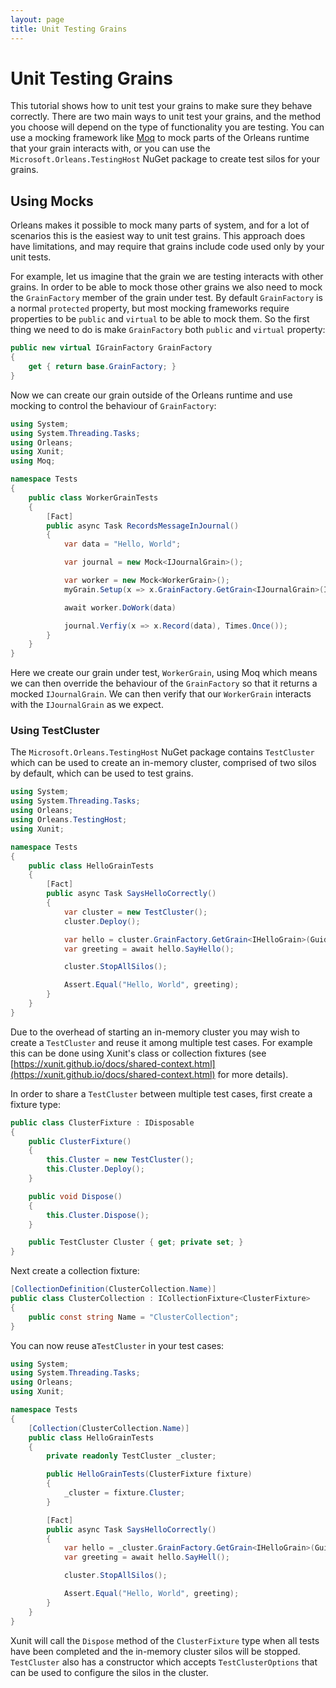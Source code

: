```yaml
---
layout: page
title: Unit Testing Grains
---
```


# Unit Testing Grains

This tutorial shows how to unit test your grains to make sure they behave correctly.
There are two main ways to unit test your grains, and the method you choose will depend on the type of functionality you are testing.
You can use a mocking framework like [Moq](https://github.com/moq/moq) to mock parts of the Orleans runtime that your grain interacts with, or you can use the  `Microsoft.Orleans.TestingHost` NuGet package to create test silos for your grains.

## Using Mocks

Orleans makes it possible to mock many parts of system, and for a lot of scenarios this is the easiest way to unit test grains. 
This approach does have limitations, and may require that grains include code used only by your unit tests.

For example, let us imagine that the grain we are testing interacts with other grains.
In order to be able to mock those other grains we also need to mock the `GrainFactory` member of the grain under test.
By default `GrainFactory` is a normal `protected` property, but most mocking frameworks require properties to be `public` and `virtual` to be able to mock them.
So the first thing we need to do is make `GrainFactory` both `public` and `virtual` property:

```csharp
public new virtual IGrainFactory GrainFactory 
{
    get { return base.GrainFactory; }
}
```

Now we can create our grain outside of the Orleans runtime and use mocking to control the behaviour of `GrainFactory`:

```csharp
using System;
using System.Threading.Tasks;
using Orleans;
using Xunit;
using Moq;

namespace Tests 
{
    public class WorkerGrainTests 
    {
        [Fact]
        public async Task RecordsMessageInJournal() 
        {
            var data = "Hello, World";

            var journal = new Mock<IJournalGrain>();            

            var worker = new Mock<WorkerGrain>();
            myGrain.Setup(x => x.GrainFactory.GetGrain<IJournalGrain>(It.IsAny<Guid>())).Returns(journal.Object);

            await worker.DoWork(data)

            journal.Verfiy(x => x.Record(data), Times.Once());
        }
    }
}
```

Here we create our grain under test, `WorkerGrain`, using Moq which means we can then override the behaviour of the `GrainFactory` so that it returns a mocked `IJournalGrain`. 
We can then verify that our `WorkerGrain` interacts with the `IJournalGrain` as we expect.

### Using TestCluster

The `Microsoft.Orleans.TestingHost` NuGet package contains `TestCluster` which can be used to create an in-memory cluster, comprised of two silos by default, which can be used to test grains.

```csharp
using System;
using System.Threading.Tasks;
using Orleans;
using Orleans.TestingHost;
using Xunit;

namespace Tests 
{
    public class HelloGrainTests 
    {
        [Fact]
        public async Task SaysHelloCorrectly()
        {
            var cluster = new TestCluster();
            cluster.Deploy();

            var hello = cluster.GrainFactory.GetGrain<IHelloGrain>(Guid.NewGuid());
            var greeting = await hello.SayHello();

            cluster.StopAllSilos();

            Assert.Equal("Hello, World", greeting);
        }
    }
}
```

Due to the overhead of starting an in-memory cluster you may wish to create a `TestCluster` and reuse it among multiple test cases.
For example this can be done using Xunit's class or collection fixtures (see [https://xunit.github.io/docs/shared-context.html](https://xunit.github.io/docs/shared-context.html) for more details).

In order to share a `TestCluster` between multiple test cases, first create a fixture type:

```csharp
public class ClusterFixture : IDisposable 
{
    public ClusterFixture()
    {
        this.Cluster = new TestCluster();
        this.Cluster.Deploy();
    }

    public void Dispose()
    {
        this.Cluster.Dispose();
    }

    public TestCluster Cluster { get; private set; }
}
```

Next create a collection fixture:

```csharp
[CollectionDefinition(ClusterCollection.Name)]
public class ClusterCollection : ICollectionFixture<ClusterFixture>
{    
    public const string Name = "ClusterCollection";
}
```

You can now reuse a`TestCluster` in your test cases:

```csharp
using System;
using System.Threading.Tasks;
using Orleans;
using Xunit;

namespace Tests
{
    [Collection(ClusterCollection.Name)]
    public class HelloGrainTests
    {
        private readonly TestCluster _cluster;

        public HelloGrainTests(ClusterFixture fixture)
        {
            _cluster = fixture.Cluster;
        }

        [Fact]
        public async Task SaysHelloCorrectly()
        {            
            var hello = _cluster.GrainFactory.GetGrain<IHelloGrain>(Guid.NewGuid());
            var greeting = await hello.SayHell();

            cluster.StopAllSilos();

            Assert.Equal("Hello, World", greeting);
        }
    }
}
```

Xunit will call the `Dispose` method of the `ClusterFixture` type when all tests have been completed and the in-memory cluster silos will be stopped.
`TestCluster` also has a constructor which accepts `TestClusterOptions` that can be used to configure the silos in the cluster.